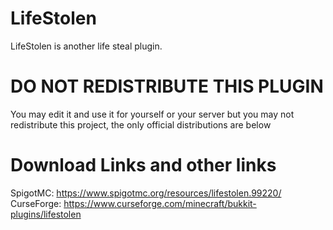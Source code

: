 # LifeStolen

LifeStolen is another life steal plugin.

# DO NOT REDISTRIBUTE THIS PLUGIN

You may edit it and use it for yourself or your server but you may not redistribute this project, the only official distributions are below


# Download Links and other links

SpigotMC: https://www.spigotmc.org/resources/lifestolen.99220/ \
CurseForge: https://www.curseforge.com/minecraft/bukkit-plugins/lifestolen
